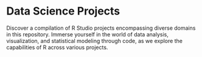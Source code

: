 # Data Science Projects
Discover a compilation of R Studio projects encompassing diverse domains in this repository. Immerse yourself in the world of data analysis, visualization, and statistical modeling through code, as we explore the capabilities of R across various projects.

